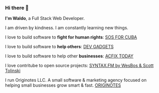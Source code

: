 ### Hi there 👋

**I'm Waldo**, a Full Stack Web Developer.

I am driven by kindness. I am constantly learning new things.

I love to build software to **fight for human rights**:
<a href="https://www.sosforcuba.com" target="_blank" rel="noopener noreferrer">SOS FOR CUBA</a>

I love to build software to **help others**:
<a href="https://www.devgadgets.io/" target="_blank" rel="noopener noreferrer">DEV GADGETS</a>

I love to build software to help other **businesses**:
<a href="https://acfix.today/" target="_blank" rel="noopener noreferrer">ACFIX TODAY</a>

I love contritube to open source projects:
<a href="https://github.com/wesbos/Syntax/issues/449" target="_blank" rel="noopener noreferrer">SYNTAX.FM by WesBos & Scott Tolinski</a>

I run Originotes LLC. A small software & marketing agency focused on helping small businesses grow smart & fast.
<a href="https://www.originotes.com" target="_blank" rel="noopener noreferrer">ORIGINOTES</a>
